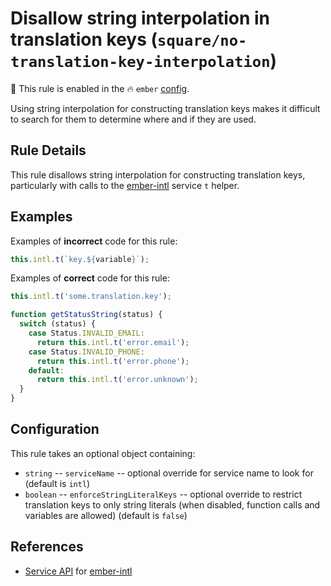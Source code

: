 # Disallow string interpolation in translation keys (`square/no-translation-key-interpolation`)

💼 This rule is enabled in the 🔥 `ember` [config](https://github.com/square/eslint-plugin-square/blob/master/README.md#configurations).

<!-- end auto-generated rule header -->

Using string interpolation for constructing translation keys makes it difficult to search for them to determine where and if they are used.

## Rule Details

This rule disallows string interpolation for constructing translation keys, particularly with calls to the [ember-intl] service `t` helper.

## Examples

Examples of **incorrect** code for this rule:

```js
this.intl.t(`key.${variable}`);
```

Examples of **correct** code for this rule:

```js
this.intl.t('some.translation.key');
```

```js
function getStatusString(status) {
  switch (status) {
    case Status.INVALID_EMAIL:
      return this.intl.t('error.email');
    case Status.INVALID_PHONE:
      return this.intl.t('error.phone');
    default:
      return this.intl.t('error.unknown');
  }
}
```

## Configuration

This rule takes an optional object containing:

- `string` -- `serviceName` -- optional override for service name to look for (default is `intl`)
- `boolean` -- `enforceStringLiteralKeys` -- optional override to restrict translation keys to only string literals (when disabled, function calls and variables are allowed) (default is `false`)

## References

- [Service API](https://ember-intl.github.io/ember-intl/versions/v4.0.0/docs/guide/ember-service-api) for [ember-intl]

[ember-intl]: https://github.com/ember-intl/ember-intl
